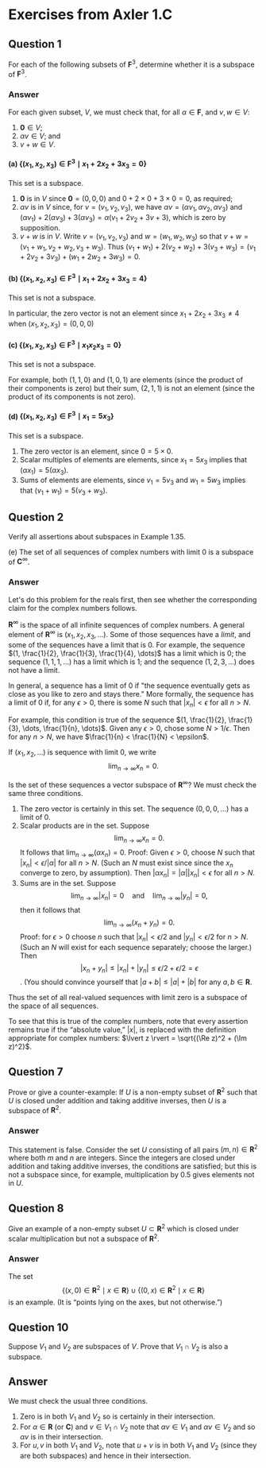 # Exercises from Axler 1.C

## Question 1

For each of the following subsets of $\mathbf{F}^3$, determine whether
it is a subspace of $\mathbf{F}^3$.

### Answer

For each given subset, $V$, we must check that, for all
$\alpha\in\mathbf{F}$, and $v,w\in V$:

1. $\mathbf{0}\in V$;
2. $\alpha v \in V$; and
3. $v+w \in V$.

#### (a) $`\{(x_1, x_2, x_3)\in \mathbf{F}^3 \mid x_1 +2 x_2 +3 x_3 =0\}`$

This set is a subspace.

1. $\mathbf{0}$ is in $V$ since $\mathbf{0}=(0,0,0)$ and $0+2\times
   0+3\times 0 =0$, as required;
2. $\alpha v$ is in $V$ since, for $v=(v_1, v_2, v_3)$, we have
   $\alpha v = (\alpha v_1, \alpha v_2, \alpha v_3)$ and $(\alpha
   v_1) + 2(\alpha v_3) + 3(\alpha v_3) = \alpha (v_1 + 2v_2 + 3v+3)$,
   which is zero by supposition.
3. $v+w$ is in $V$. Write $v = (v_1, v_2, v_3)$ and $w=(w_1, w_2,
   w_3)$ so that $v+w= (v_1+w_1, v_2+w_2, v_3+w_3)$. Thus $(v_1+w_1) +
   2(v_2+w_2) + 3(v_3+w_3) = (v_1+2v_2+3v_3)+(w_1+2w_2+3w_3) = 0$.

#### (b) $`\{(x_1, x_2, x_3)\in \mathbf{F}^3 \mid x_1 +2 x_2 +3 x_3 =4\}`$

This set is not a subspace.

In particular, the zero vector is not an element since $x_1+2x_2+3x_3
\neq 4$ when $(x_1, x_2, x_3) = (0,0,0)$

#### (c) $`\{(x_1, x_2, x_3)\in \mathbf{F}^3 \mid x_1 x_2 x_3 = 0\}`$

This set is not a subspace.

For example, both $(1,1,0)$ and $(1,0,1)$ are elements (since the
product of their components is zero) but their sum, $(2,1,1)$ is not
an element (since the product of its components is not zero).

#### (d) $`\{(x_1, x_2, x_3)\in \mathbf{F}^3 \mid x_1  = 5 x_3\}`$

This set is a subspace.

1. The zero vector is an element, since $0=5\times 0$.
2. Scalar multiples of elements are elements, since $x_1=5x_3$ implies
   that $(\alpha x_1) = 5 (\alpha x_3)$.
3. Sums of elements are elements, since $v_1=5v_3$ and $w_1=5w_3$
   implies that $(v_1+w_1) = 5(v_3+w_3)$.

## Question 2

Verify all assertions about subspaces in Example 1.35.

(e) The set of all sequences of complex numbers with limit 0 is a
subspace of $\mathbf{C}^\infty$.

### Answer

Let's do this problem for the reals first, then see whether the
corresponding claim for the complex numbers follows.

$\mathbf{R}^\infty$ is the space of all infinite sequences of complex
numbers. A general element of $\mathbf{R}^\infty$ is $(x_1, x_2, x_3,
\dots)$. Some of those sequences have a _limit_, and some of the
sequences have a limit that is 0. For example, the sequence $(1,
\frac{1}{2}, \frac{1}{3}, \frac{1}{4}, \dots)$ has a limit which is 0;
the sequence $(1,1,1,\dots)$ has a limit which is 1; and the sequence
$(1,2,3,\dots)$ does not have a limit.

In general, a sequence has a limit of 0 if "the sequence eventually
gets as close as you like to zero and stays there." More formally, the
sequence has a limit of 0 if, for any $\epsilon>0$, there is some $N$
such that $\lvert x_n \rvert < \epsilon$ for all $n>N$.

For example, this condition is true of the sequence $(1, \frac{1}{2},
\frac{1}{3}, \dots, \frac{1}{n}, \dots)$. Given any $\epsilon>0$,
chose some $N > 1/\epsilon$. Then for any $n>N$, we have $\frac{1}{n}
< \frac{1}{N} < \epsilon$.

If $(x_1, x_2, \dots)$ is sequence with limit 0, we write
$$\lim_{n\to\infty} x_n = 0.$$

Is the set of these sequences a vector subspace of
$\mathbf{R}^\infty$? We must check the same three conditions.

1. The zero vector is certainly in this set. The sequence
   $(0,0,0,\dotsc)$ has a limit of 0.
2. Scalar products are in the set. Suppose $$\lim_{n\to\infty} x_n =
   0.$$ It follows that $\lim_{n\to\infty} (\alpha x_n) = 0.$ Proof:
   Given $\epsilon>0$, choose $N$ such that $\lvert x_n \rvert <
   \epsilon/\lvert \alpha \rvert$ for all $n>N$. (Such an $N$ must
   exist since since the $x_n$ converge to zero, by assumption). Then
   $\lvert \alpha x_n \rvert = \lvert \alpha \rvert \lvert x_n\rvert <
   \epsilon$ for all $n>N$.
3. Sums are in the set. Suppose $$\lim_{n\to\infty} \lvert x_n \rvert
   = 0\quad\text{and}\quad \lim_{n\to\infty} \vert y_n \rvert =0,$$
   then it follows that $$\lim_{n\to\infty} (x_n+y_n) = 0.$$ Proof:
   for $\epsilon>0$ choose $n$ such that $\lvert x_n \rvert <
   \epsilon/2$ and $\lvert y_n \rvert < \epsilon/2$ for $n>N$. (Such
   an $N$ will exist for each sequence separately; choose the larger.)
   Then $$\lvert x_n + y_n \rvert \leq \lvert x_n \rvert + \lvert y_n
   \rvert \leq \epsilon/2 + \epsilon /2  = \epsilon$$. (You should
   convince yourself that $\lvert a + b\rvert \leq \lvert a\rvert +
   \lvert b\rvert$ for any $a,b\in\mathbf{R}$.

Thus the set of all real-valued sequences with limit zero is a
subspace of the space of all sequences.

To see that this is true of the complex numbers,  note that every
assertion remains true if the “absolute value,” $\lvert x \rvert$, is
replaced with the definition appropriate for complex numbers: $\lvert
z \rvert = \sqrt{(\Re z)^2 + (\Im z)^2}$.

## Question 7

Prove or give a counter-example: If $U$ is a non-empty subset of
$\mathbf{R}^2$ such that $U$ is closed under addition and taking
additive inverses, then $U$ is a subspace of $\mathbf{R}^2$.

### Answer

This statement is false. Consider the set $U$ consisting of all pairs
$(m,n)\in \mathbf{R}^2$ where both $m$ and $n$ are integers. Since the
integers are closed under addition and taking additive inverses, the
conditions are satisfied; but this is not a subspace since, for
example, multiplication by $0.5$ gives elements not in $U$.

## Question 8

Give an example of a non-empty subset $U\subset \mathbf{R}^2$ which is
closed under scalar multiplication but not a subspace of
$\mathbf{R}^2$.

### Answer

The set
$$\{(x,0)\in\mathbf{R}^2\mid x\in\mathbf{R}\} \cup \{(0,x)\in\mathbf{R}^2\mid x\in\mathbf{R}\}$$
is an example. (It is
“points lying on the axes, but not otherwise.”)

## Question 10

Suppose $V_1$ and $V_2$ are subspaces of $V$. Prove that $V_1\cap V_2$
is also a subspace.

## Answer

We must check the usual three conditions.

1. Zero is in both $V_1$ and $V_2$ so is certainly in their
   intersection.
2. For $\alpha\in\mathbf{R}$ (or $\mathbf{C}$) and $v\in V_1\cap V_2$
   note that $\alpha v\in V_1$ and $\alpha v\in V_2$ and so $\alpha v$
   is in their intersection.
3. For $u, v$ in both $V_1$ and $V_2$, note that $u+v$ is in both
   $V_1$ and $V_2$ (since they are both subspaces) and hence in their
   intersection.
